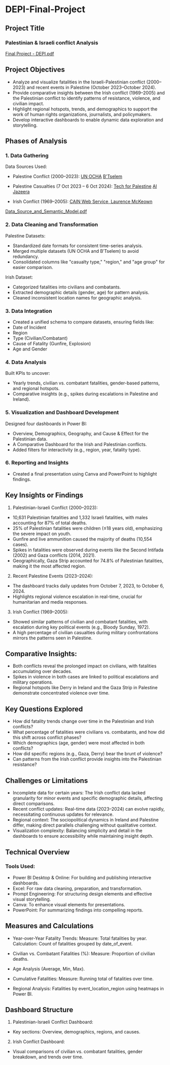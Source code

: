 # DEPI-Final-Project

## Project Title

### Palestinian & Israeli conflict Analysis

[Final Project - DEPI.pdf](https://drive.google.com/file/d/19Q-7bQhPiVf3mrrFiIjaL0a60inuom73/view?usp=drive_link)



## Project Objectives

- Analyze and visualize fatalities in the Israeli-Palestinian conflict (2000–2023) and recent events in Palestine (October 2023–October 2024).
- Provide comparative insights between the Irish conflict (1969–2005) and the Palestinian conflict to identify patterns of resistance, violence, and civilian impact.
- Highlight regional hotspots, trends, and demographics to support the work of human rights organizations, journalists, and policymakers.
- Develop interactive dashboards to enable dynamic data exploration and storytelling.

## Phases of Analysis
### 1. Data Gathering

Data Sources Used:

- Palestine Conflict (2000–2023):
[UN OCHA](https://www.ochaopt.org/data/casualties)
[B'Tselem](https://statistics.btselem.org/en/all-fatalities/by-date-of-incident?tab=overview)

- Palestine Casualties (7 Oct 2023 – 6 Oct 2024):
[Tech for Palestine](https://data.techforpalestine.org/docs/datasets/)
[Al Jazeera](https://www.aljazeera.com/news/longform/2024/10/8/one-year-of-israels-war-on-gaza-by-the-numbers)

- Irish Conflict (1969–2005):
[CAIN Web Service, Laurence McKeown](https://cain.ulster.ac.uk/sutton/tables/index.html)


[Data_Source_and_Semantic_Model.pdf](https://github.com/user-attachments/files/17844800/Data_Source_and_Semantic_Model)




### 2. Data Cleaning and Transformation

Palestine Datasets:
- Standardized date formats for consistent time-series analysis.
- Merged multiple datasets (UN OCHA and B’Tselem) to avoid redundancy.
- Consolidated columns like "casualty type," "region," and "age group" for easier comparison.

Irish Dataset:
- Categorized fatalities into civilians and combatants.
- Extracted demographic details (gender, age) for pattern analysis.
- Cleaned inconsistent location names for geographic analysis.

### 3. Data Integration

- Created a unified schema to compare datasets, ensuring fields like:
- Date of Incident
- Region
- Type (Civilian/Combatant)
- Cause of Fatality (Gunfire, Explosion)
- Age and Gender

### 4. Data Analysis

Built KPIs to uncover:
- Yearly trends, civilian vs. combatant fatalities, gender-based patterns, and regional hotspots.
- Comparative insights (e.g., spikes during escalations in Palestine and Ireland).

### 5. Visualization and Dashboard Development

Designed four dashboards in Power BI:
- Overview, Demographics, Geography, and Cause & Effect for the Palestinian data.
- A Comparative Dashboard for the Irish and Palestinian conflicts.
- Added filters for interactivity (e.g., region, year, fatality type).

### 6. Reporting and Insights
- Created a final presentation using Canva and PowerPoint to highlight findings.


## Key Insights or Findings

1. Palestinian-Israeli Conflict (2000–2023):
- 10,631 Palestinian fatalities and 1,332 Israeli fatalities, with males accounting for 87% of total deaths.
- 25% of Palestinian fatalities were children (≤18 years old), emphasizing the severe impact on youth.
- Gunfire and live ammunition caused the majority of deaths (10,554 cases).
- Spikes in fatalities were observed during events like the Second Intifada (2002) and Gaza conflicts (2014, 2021).
- Geographically, Gaza Strip accounted for 74.8% of Palestinian fatalities, making it the most affected region.

2. Recent Palestine Events (2023–2024):
- The dashboard tracks daily updates from October 7, 2023, to October 6, 2024.
- Highlights regional violence escalation in real-time, crucial for humanitarian and media responses.

3. Irish Conflict (1969–2005):
- Showed similar patterns of civilian and combatant fatalities, with escalation during key political events (e.g., Bloody Sunday, 1972).
- A high percentage of civilian casualties during military confrontations mirrors the patterns seen in Palestine.

## Comparative Insights:

- Both conflicts reveal the prolonged impact on civilians, with fatalities accumulating over decades.
- Spikes in violence in both cases are linked to political escalations and military operations.
- Regional hotspots like Derry in Ireland and the Gaza Strip in Palestine demonstrate concentrated violence over time.

## Key Questions Explored
- How did fatality trends change over time in the Palestinian and Irish conflicts?
- What percentage of fatalities were civilians vs. combatants, and how did this shift across conflict phases?
- Which demographics (age, gender) were most affected in both conflicts?
- How did specific regions (e.g., Gaza, Derry) bear the brunt of violence?
- Can patterns from the Irish conflict provide insights into the Palestinian resistance?

## Challenges or Limitations
- Incomplete data for certain years: The Irish conflict data lacked granularity for minor events and specific demographic details, affecting direct comparisons.
- Recent conflict updates: Real-time data (2023–2024) can evolve rapidly, necessitating continuous updates for relevance.
- Regional context: The sociopolitical dynamics in Ireland and Palestine differ, making direct parallels challenging without qualitative context.
- Visualization complexity: Balancing simplicity and detail in the dashboards to ensure accessibility while maintaining insight depth.

## Technical Overview

### Tools Used:
- Power BI Desktop & Online: For building and publishing interactive dashboards.
- Excel: For raw data cleaning, preparation, and transformation.
- Prompt Engineering: For structuring design elements and effective visual storytelling.
- Canva: To enhance visual elements for presentations.
- PowerPoint: For summarizing findings into compelling reports.

## Measures and Calculations
- Year-over-Year Fatality Trends:
Measure: Total fatalities by year.
Calculation: Count of fatalities grouped by date_of_event.

- Civilian vs. Combatant Fatalities (%):
Measure: Proportion of civilian deaths.

- Age Analysis (Average, Min, Max).

- Cumulative Fatalities:
Measure: Running total of fatalities over time.

- Regional Analysis:
Fatalities by event_location_region using heatmaps in Power BI.

## Dashboard Structure
1. Palestinian-Israeli Conflict Dashboard:
- Key sections: Overview, demographics, regions, and causes.
2. Irish Conflict Dashboard:
- Visual comparisons of civilian vs. combatant fatalities, gender breakdown, and trends over time.
